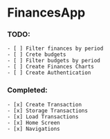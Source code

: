 # FinancesApp


### TODO:
    - [ ] Filter finances by period
    - [ ] Crete budgets
    - [ ] Filter budgets by period
    - [ ] Create Finances Charts
    - [ ] Create Authentication

### Completed:
    - [x] Create Transaction
    - [x] Storage Transactions
    - [x] Load Transactions
    - [x] Home Screen
    - [x] Navigations